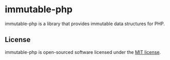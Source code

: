 # immutable-php
immutable-php is a library that provides immutable data structures for PHP.

## License
immutable-php is open-sourced software licensed under the [MIT license](http://opensource.org/licenses/MIT).
